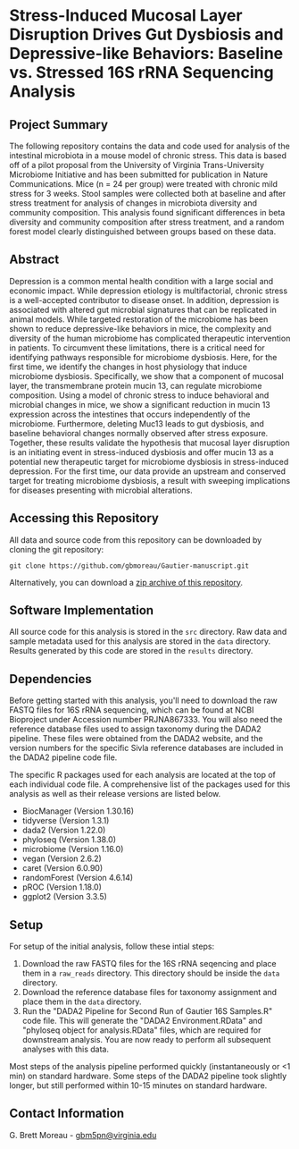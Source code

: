 # Stress-Induced Mucosal Layer Disruption Drives Gut Dysbiosis and Depressive-like Behaviors: Baseline vs. Stressed 16S rRNA Sequencing Analysis

## Project Summary
The following repository contains the data and code used for analysis of the intestinal microbiota in a mouse model of chronic stress. This data is based off of a pilot proposal from the University of Virginia Trans-University Microbiome Initiative and has been submitted for publication in Nature Communications. Mice (n = 24 per group) were treated with chronic mild stress for 3 weeks. Stool samples were collected both at baseline and after stress treatment for analysis of changes in microbiota diversity and community composition. This analysis found significant differences in beta diversity and community composition after stress treatment, and a random forest model clearly distinguished between groups based on these data.


## Abstract
Depression is a common mental health condition with a large social and economic impact. While depression etiology is multifactorial, chronic stress is a well-accepted contributor to disease onset. In addition, depression is associated with altered gut microbial signatures that can be replicated in animal models. While targeted restoration of the microbiome has been shown to reduce depressive-like behaviors in mice, the complexity and diversity of the human microbiome has complicated therapeutic intervention in patients. To circumvent these limitations, there is a critical need for identifying pathways responsible for microbiome dysbiosis. Here, for the first time, we identify the changes in host physiology that induce microbiome dysbiosis. Specifically, we show that a component of mucosal layer, the transmembrane protein mucin 13, can regulate microbiome composition. Using a model of chronic stress to induce behavioral and microbial changes in mice, we show a significant reduction in mucin 13 expression across the intestines that occurs independently of the microbiome. Furthermore, deleting Muc13 leads to gut dysbiosis, and baseline behavioral changes normally observed after stress exposure. Together, these results validate the hypothesis that mucosal layer disruption is an initiating event in stress-induced dysbiosis and offer mucin 13 as a potential new therapeutic target for microbiome dysbiosis in stress-induced depression. For the first time, our data provide an upstream and conserved target for treating microbiome dysbiosis, a result with sweeping implications for diseases presenting with microbial alterations.


## Accessing this Repository
All data and source code from this repository can be downloaded by cloning the git repository:
```
git clone https://github.com/gbmoreau/Gautier-manuscript.git
```
Alternatively, you can download a [zip archive of this repository](https://github.com/gbmoreau/Gautier-manuscript/archive/refs/heads/main.zip
). 


## Software Implementation
All source code for this analysis is stored in the `src` directory. Raw data and sample metadata used for this analysis are stored in the `data` directory. Results generated by this code are stored in the `results` directory.

## Dependencies
Before getting started with this analysis, you'll need to download the raw FASTQ files for 16S rRNA sequencing, which can be found at NCBI Bioproject under Accession number PRJNA867333. You will also need the reference database files used to assign taxonomy during the DADA2 pipeline. These files were obtained from the DADA2 website, and the version numbers for the specific Sivla reference databases are included in the DADA2 pipeline code file.

The specific R packages used for each analysis are located at the top of each individual code file. A comprehensive list of the packages used for this analysis as well as their release versions are listed below.

* BiocManager (Version 1.30.16)
* tidyverse (Version 1.3.1)
* dada2 (Version 1.22.0)
* phyloseq (Version 1.38.0)
* microbiome (Version 1.16.0)
* vegan (Version 2.6.2)
* caret (Version 6.0.90)
* randomForest (Version 4.6.14)
* pROC (Version 1.18.0)
* ggplot2 (Version 3.3.5)


## Setup
For setup of the initial analysis, follow these intial steps:

1. Download the raw FASTQ files for the 16S rRNA seqencing and place them in a `raw_reads` directory. This directory should be inside the `data` directory.
2. Download the reference database files for taxonomy assignment and place them in the `data` directory.
3. Run the "DADA2 Pipeline for Second Run of Gautier 16S Samples.R" code file. This will generate the "DADA2 Environment.RData" and "phyloseq object for analysis.RData" files, which are required for downstream analysis. You are now ready to perform all subsequent analyses with this data.

Most steps of the analysis pipeline performed quickly (instantaneously or <1 min) on standard hardware. Some steps of the DADA2 pipeline took slightly longer, but still performed within 10-15 minutes on standard hardware.


## Contact Information

G. Brett Moreau - gbm5pn@virginia.edu

